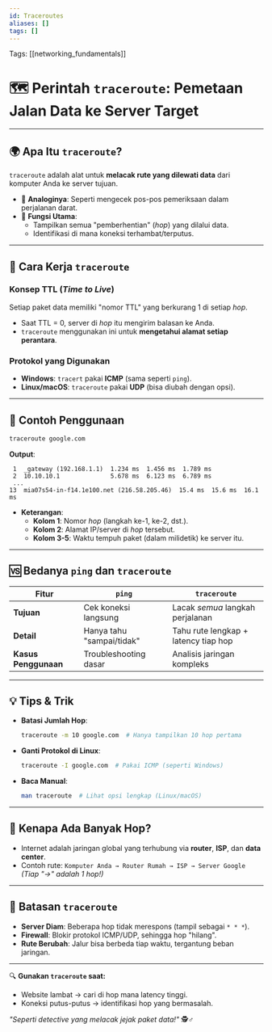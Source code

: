 ```yaml
---
id: Traceroutes
aliases: []
tags: []
---
```


Tags: [[networking_fundamentals]]

# 🗺️ **Perintah `traceroute`: Pemetaan Jalan Data ke Server Target**

---

## 🌍 **Apa Itu `traceroute`?**

`traceroute` adalah alat untuk **melacak rute yang dilewati data** dari komputer Anda ke server tujuan.

- 🚗 **Analoginya**: Seperti mengecek pos-pos pemeriksaan dalam perjalanan darat.
- 🎯 **Fungsi Utama**:
  - Tampilkan semua "pemberhentian" (_hop_) yang dilalui data.
  - Identifikasi di mana koneksi terhambat/terputus.

---

## 🔧 **Cara Kerja `traceroute`**

### **Konsep TTL (_Time to Live_)**

Setiap paket data memiliki "nomor TTL" yang berkurang 1 di setiap _hop_.

- Saat TTL = 0, server di _hop_ itu mengirim balasan ke Anda.
- `traceroute` menggunakan ini untuk **mengetahui alamat setiap perantara**.

### **Protokol yang Digunakan**

- **Windows**: `tracert` pakai **ICMP** (sama seperti `ping`).
- **Linux/macOS**: `traceroute` pakai **UDP** (bisa diubah dengan opsi).

---

## 📝 **Contoh Penggunaan**

```bash
traceroute google.com
```

**Output**:

```
 1  _gateway (192.168.1.1)  1.234 ms  1.456 ms  1.789 ms
 2  10.10.10.1              5.678 ms  6.123 ms  6.789 ms
 ...
13  mia07s54-in-f14.1e100.net (216.58.205.46)  15.4 ms  15.6 ms  16.1 ms
```

- **Keterangan**:
  - **Kolom 1**: Nomor _hop_ (langkah ke-1, ke-2, dst.).
  - **Kolom 2**: Alamat IP/server di _hop_ tersebut.
  - **Kolom 3-5**: Waktu tempuh paket (dalam milidetik) ke server itu.

---

## 🆚 **Bedanya `ping` dan `traceroute`**

| **Fitur**            | **`ping`**                | **`traceroute`**                     |
| -------------------- | ------------------------- | ------------------------------------ |
| **Tujuan**           | Cek koneksi langsung      | Lacak _semua_ langkah perjalanan     |
| **Detail**           | Hanya tahu "sampai/tidak" | Tahu rute lengkap + latency tiap hop |
| **Kasus Penggunaan** | Troubleshooting dasar     | Analisis jaringan kompleks           |

---

## 💡 **Tips & Trik**

- **Batasi Jumlah Hop**:
  ```bash
  traceroute -m 10 google.com  # Hanya tampilkan 10 hop pertama
  ```
- **Ganti Protokol di Linux**:
  ```bash
  traceroute -I google.com  # Pakai ICMP (seperti Windows)
  ```
- **Baca Manual**:
  ```bash
  man traceroute  # Lihat opsi lengkap (Linux/macOS)
  ```

---

## 🧠 **Kenapa Ada Banyak Hop?**

- Internet adalah jaringan global yang terhubung via **router**, **ISP**, dan **data center**.
- Contoh rute:
  `Komputer Anda → Router Rumah → ISP → Server Google`
  _(Tiap "→" adalah 1 hop!)_

---

## 🚨 **Batasan `traceroute`**

- **Server Diam**: Beberapa hop tidak merespons (tampil sebagai `* * *`).
- **Firewall**: Blokir protokol ICMP/UDP, sehingga hop "hilang".
- **Rute Berubah**: Jalur bisa berbeda tiap waktu, tergantung beban jaringan.

---

🔍 **Gunakan `traceroute` saat:**

- Website lambat → cari di hop mana latency tinggi.
- Koneksi putus-putus → identifikasi hop yang bermasalah.

_"Seperti detective yang melacak jejak paket data!"_ 🕵️♂️
